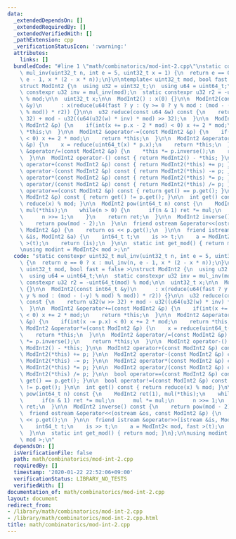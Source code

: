 ```yaml
---
data:
  _extendedDependsOn: []
  _extendedRequiredBy: []
  _extendedVerifiedWith: []
  _pathExtension: cpp
  _verificationStatusIcon: ':warning:'
  attributes:
    links: []
  bundledCode: "#line 1 \"math/combinatorics/mod-int-2.cpp\"\nstatic constexpr uint32_t\
    \ mul_inv(uint32_t n, int e = 5, uint32_t x = 1) {\n  return e == 0 ? x : mul_inv(n,\
    \ e - 1, x * (2 - x * n));\n}\n\ntemplate< uint32_t mod, bool fast = false >\n\
    struct ModInt2 {\n  using u32 = uint32_t;\n  using u64 = uint64_t;\n\n  static\
    \ constexpr u32 inv = mul_inv(mod);\n  static constexpr u32 r2 = -uint64_t(mod)\
    \ % mod;\n\n  uint32_t x;\n\n  ModInt2() : x(0) {}\n\n  ModInt2(const int64_t\
    \ &y)\n      : x(reduce(u64(fast ? y : (y >= 0 ? y % mod : (mod - (-y) % mod)\
    \ % mod)) * r2)) {}\n\n  u32 reduce(const u64 &w) const {\n    return u32(w >>\
    \ 32) + mod - u32((u64(u32(w) * inv) * mod) >> 32);\n  }\n\n  ModInt2 &operator+=(const\
    \ ModInt2 &p) {\n    if(int(x += p.x - 2 * mod) < 0) x += 2 * mod;\n    return\
    \ *this;\n  }\n\n  ModInt2 &operator-=(const ModInt2 &p) {\n    if(int(x -= p.x)\
    \ < 0) x += 2 * mod;\n    return *this;\n  }\n\n  ModInt2 &operator*=(const ModInt2\
    \ &p) {\n    x = reduce(uint64_t(x) * p.x);\n    return *this;\n  }\n\n  ModInt2\
    \ &operator/=(const ModInt2 &p) {\n    *this *= p.inverse();\n    return *this;\n\
    \  }\n\n  ModInt2 operator-() const { return ModInt2() - *this; }\n\n  ModInt2\
    \ operator+(const ModInt2 &p) const { return ModInt2(*this) += p; }\n\n  ModInt2\
    \ operator-(const ModInt2 &p) const { return ModInt2(*this) -= p; }\n\n  ModInt2\
    \ operator*(const ModInt2 &p) const { return ModInt2(*this) *= p; }\n\n  ModInt2\
    \ operator/(const ModInt2 &p) const { return ModInt2(*this) /= p; }\n\n  bool\
    \ operator==(const ModInt2 &p) const { return get() == p.get(); }\n\n  bool operator!=(const\
    \ ModInt2 &p) const { return get() != p.get(); }\n\n  int get() const { return\
    \ reduce(x) % mod; }\n\n  ModInt2 pow(int64_t n) const {\n    ModInt2 ret(1),\
    \ mul(*this);\n    while(n > 0) {\n      if(n & 1) ret *= mul;\n      mul *= mul;\n\
    \      n >>= 1;\n    }\n    return ret;\n  }\n\n  ModInt2 inverse() const {\n\
    \    return pow(mod - 2);\n  }\n\n  friend ostream &operator<<(ostream &os, const\
    \ ModInt2 &p) {\n    return os << p.get();\n  }\n\n  friend istream &operator>>(istream\
    \ &is, ModInt2 &a) {\n    int64_t t;\n    is >> t;\n    a = ModInt2< mod, fast\
    \ >(t);\n    return (is);\n  }\n\n  static int get_mod() { return mod; }\n};\n\
    \nusing modint = ModInt2< mod >;\n"
  code: "static constexpr uint32_t mul_inv(uint32_t n, int e = 5, uint32_t x = 1)\
    \ {\n  return e == 0 ? x : mul_inv(n, e - 1, x * (2 - x * n));\n}\n\ntemplate<\
    \ uint32_t mod, bool fast = false >\nstruct ModInt2 {\n  using u32 = uint32_t;\n\
    \  using u64 = uint64_t;\n\n  static constexpr u32 inv = mul_inv(mod);\n  static\
    \ constexpr u32 r2 = -uint64_t(mod) % mod;\n\n  uint32_t x;\n\n  ModInt2() : x(0)\
    \ {}\n\n  ModInt2(const int64_t &y)\n      : x(reduce(u64(fast ? y : (y >= 0 ?\
    \ y % mod : (mod - (-y) % mod) % mod)) * r2)) {}\n\n  u32 reduce(const u64 &w)\
    \ const {\n    return u32(w >> 32) + mod - u32((u64(u32(w) * inv) * mod) >> 32);\n\
    \  }\n\n  ModInt2 &operator+=(const ModInt2 &p) {\n    if(int(x += p.x - 2 * mod)\
    \ < 0) x += 2 * mod;\n    return *this;\n  }\n\n  ModInt2 &operator-=(const ModInt2\
    \ &p) {\n    if(int(x -= p.x) < 0) x += 2 * mod;\n    return *this;\n  }\n\n \
    \ ModInt2 &operator*=(const ModInt2 &p) {\n    x = reduce(uint64_t(x) * p.x);\n\
    \    return *this;\n  }\n\n  ModInt2 &operator/=(const ModInt2 &p) {\n    *this\
    \ *= p.inverse();\n    return *this;\n  }\n\n  ModInt2 operator-() const { return\
    \ ModInt2() - *this; }\n\n  ModInt2 operator+(const ModInt2 &p) const { return\
    \ ModInt2(*this) += p; }\n\n  ModInt2 operator-(const ModInt2 &p) const { return\
    \ ModInt2(*this) -= p; }\n\n  ModInt2 operator*(const ModInt2 &p) const { return\
    \ ModInt2(*this) *= p; }\n\n  ModInt2 operator/(const ModInt2 &p) const { return\
    \ ModInt2(*this) /= p; }\n\n  bool operator==(const ModInt2 &p) const { return\
    \ get() == p.get(); }\n\n  bool operator!=(const ModInt2 &p) const { return get()\
    \ != p.get(); }\n\n  int get() const { return reduce(x) % mod; }\n\n  ModInt2\
    \ pow(int64_t n) const {\n    ModInt2 ret(1), mul(*this);\n    while(n > 0) {\n\
    \      if(n & 1) ret *= mul;\n      mul *= mul;\n      n >>= 1;\n    }\n    return\
    \ ret;\n  }\n\n  ModInt2 inverse() const {\n    return pow(mod - 2);\n  }\n\n\
    \  friend ostream &operator<<(ostream &os, const ModInt2 &p) {\n    return os\
    \ << p.get();\n  }\n\n  friend istream &operator>>(istream &is, ModInt2 &a) {\n\
    \    int64_t t;\n    is >> t;\n    a = ModInt2< mod, fast >(t);\n    return (is);\n\
    \  }\n\n  static int get_mod() { return mod; }\n};\n\nusing modint = ModInt2<\
    \ mod >;\n"
  dependsOn: []
  isVerificationFile: false
  path: math/combinatorics/mod-int-2.cpp
  requiredBy: []
  timestamp: '2020-01-22 22:52:06+09:00'
  verificationStatus: LIBRARY_NO_TESTS
  verifiedWith: []
documentation_of: math/combinatorics/mod-int-2.cpp
layout: document
redirect_from:
- /library/math/combinatorics/mod-int-2.cpp
- /library/math/combinatorics/mod-int-2.cpp.html
title: math/combinatorics/mod-int-2.cpp
---
```

